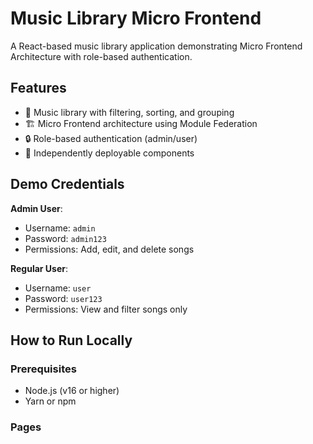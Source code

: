 # Music Library Micro Frontend

A React-based music library application demonstrating Micro Frontend Architecture with role-based authentication.

## Features

- 🎵 Music library with filtering, sorting, and grouping
- 🏗️ Micro Frontend architecture using Module Federation
- 🔒 Role-based authentication (admin/user)
- 🚀 Independently deployable components

## Demo Credentials

**Admin User**:
- Username: `admin`
- Password: `admin123`
- Permissions: Add, edit, and delete songs

**Regular User**:
- Username: `user`
- Password: `user123`
- Permissions: View and filter songs only

## How to Run Locally

### Prerequisites
- Node.js (v16 or higher)
- Yarn or npm

### Pages

